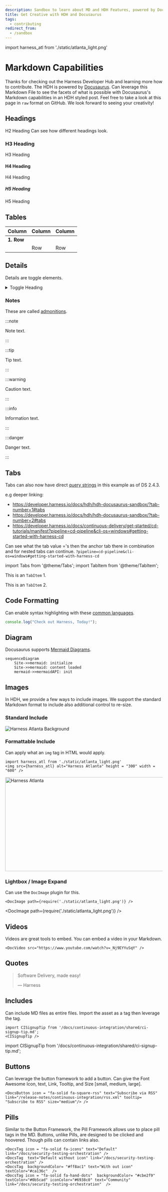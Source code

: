 ```yaml
---
description: Sandbox to learn about MD and HDH Features, powered by Docusaurus
title: Get Creative with HDH and Docusaurus
tags:
  - contributing
redirect_from:
  - /sandbox
---
```


import harness_atl from './static/atlanta_light.png'

# Markdown Capabilities

Thanks for checking out the Harness Developer Hub and learning more how to contribute. The HDH is powered by [Docusaurus](https://docusaurus.io/). Can leverage this Markdown File to see the facets of what is possible with Docusaurus's Markdown capabilities in an HDH styled post. Feel free to take a look at this page in `raw` format on GitHub. We look forward to seeing your creativity!

## Headings

H2 Heading
Can see how different headings look.

### H3 Heading

H3 Heading

#### H4 Heading

H4 Heading

##### H5 Heading

H5 Heading

## Tables

| Column     | Column | Column |
| :--------- | :----- | :----- |
| **1. Row** |        |        |
|            | Row    | Row    |

## Details

Details are toggle elements.

<details>
<summary>Toggle Heading</summary>
  <div>
    <div>This is the detailed content</div>
    <br/>
<details>
<summary>
        Nested Toggle
      </summary>
      <div>
       This is the nested detailed content
      </div>
</details>
  </div>
</details>

### Notes

These are called [admonitions](https://docusaurus.io/docs/markdown-features/admonitions).

:::note

Note text.

:::

:::tip

Tip text.

:::

:::warning

Caution text.

:::

:::info

Information text.

:::

:::danger

Danger text.

:::

## Tabs

Tabs can also now have direct [query strings](https://docusaurus.io/docs/markdown-features/tabs?current-os=ios#query-string) in this example as of DS 2.4.3.

e.g deeper linking:

- https://developer.harness.io/docs/hdh/hdh-docusaurus-sandbox/?tab-number=1#tabs
- https://developer.harness.io/docs/hdh/hdh-docusaurus-sandbox/?tab-number=2#tabs
- https://developer.harness.io/docs/continuous-delivery/get-started/cd-tutorials/manifest?pipeline=cd-pipeline&cli-os=windows#getting-started-with-harness-cd

Can see what the tab value ='s then the anchor tab there in combination and for nested tabs can continue.
`?pipeline=cd-pipeline&cli-os=windows#getting-started-with-harness-cd`

import Tabs from '@theme/Tabs';
import TabItem from '@theme/TabItem';

<Tabs queryString="tab-number">
<TabItem value="1" label="Tab One">

This is an `TabItem` 1.

</TabItem>
<TabItem value="2" label="Tab Two">

This is an `TabItem` 2.

</TabItem>
</Tabs>

## Code Formatting

Can enable syntax highlighting with these [common languages](https://github.com/FormidableLabs/prism-react-renderer/blob/master/src/vendor/prism/includeLangs.js).

```js
console.log("Check out Harness, Today!");
```

## Diagram

Docusaurus supports [Mermaid Diagrams](https://mermaid.js.org/config/configuration.html).

```mermaid
sequenceDiagram
	Site->>mermaid: initialize
	Site->>mermaid: content loaded
	mermaid->>mermaidAPI: init
```

## Images

In HDH, we provide a few ways to include images. We support the standard Markdown format to include also additional control to re-size.

### Standard Include

![Harness Atlanta Background](static/atlanta_light.png)

### Formattable Include

Can apply what an `img` tag in HTML would apply.

```
import harness_atl from './static/atlanta_light.png'
<img src={harness_atl} alt="Harness Atlanta" height = "300" width = "600" />

```

<img src={harness_atl} alt="Harness Atlanta" height = "300" width = "600" />

### Lightbox / Image Expand

Can use the `DocImage` plugin for this.

```
<DocImage path={require('./static/atlanta_light.png')} />
```

<DocImage path={require('./static/atlanta_light.png')} />

## Videos

Videos are great tools to embed. You can embed a video in your Markdown.

```
<DocVideo src="https://www.youtube.com/watch?v=_Nj9EYYuSqY" />
```

<DocVideo src="https://www.youtube.com/watch?v=_Nj9EYYuSqY" />

## Quotes

> Software Delivery, made easy!
>
> — Harness

## Includes

Can include MD files as entire files. Import the asset as a tag then
leverage the tag.

```
import CISignupTip from '/docs/continuous-integration/shared/ci-signup-tip.md';
<CISignupTip />
```

import CISignupTip from '/docs/continuous-integration/shared/ci-signup-tip.md';

<CISignupTip />

## Buttons

Can leverage the button framework to add a button. Can give the Font Awesome Icon, text, Link, Tooltip,
and Size [small, medium, large].

```
<DocsButton icon = "fa-solid fa-square-rss" text="Subscribe via RSS" link="/release-notes/continuous-integration/rss.xml" tooltip=
"Subscribe to RSS" size="medium"/> />
```

<DocsButton icon = "fa-solid fa-square-rss" text="Subscribe via RSS" link="https://developer.harness.io/release-notes/continuous-integration/rss.xml" tooltip=
"Subscribe to RSS" size="medium"/>

## Pills

Similar to the Button Framework, the Pill Framework allows use to place pill tags in the MD. Buttons, unlike Pills, are designed to be
clicked and hoovered. Though pills can contain links also.

```
<DocsTag icon = "fa-solid fa-icons" text="Default" link="/docs/security-testing-orchestration" />
<DocsTag  text="Default without icon" link="/docs/security-testing-orchestration" />
<DocsTag  backgroundColor= "#ff8ac1" text="With out icon"  textColor="#ca136c"  />
<DocsTag icon = "fa-solid fa-hand-dots"  backgroundColor= "#cbe2f9"   textColor="#0b5cad" iconColor="#6938c0" text="Community" link="/docs/security-testing-orchestration"  />
```

<DocsTag icon = "fa-solid fa-icons" text="Default" link="/docs/security-testing-orchestration" />
<DocsTag  text="Default without icon" link="/docs/security-testing-orchestration" />
<DocsTag  backgroundColor= "#ff8ac1" text="With out icon"  textColor="#ca136c"  />
<DocsTag icon = "fa-solid fa-hand-dots"  backgroundColor= "#cbe2f9"   textColor="#0b5cad" iconColor="#6938c0" text="Community" link="/docs/security-testing-orchestration"  />
